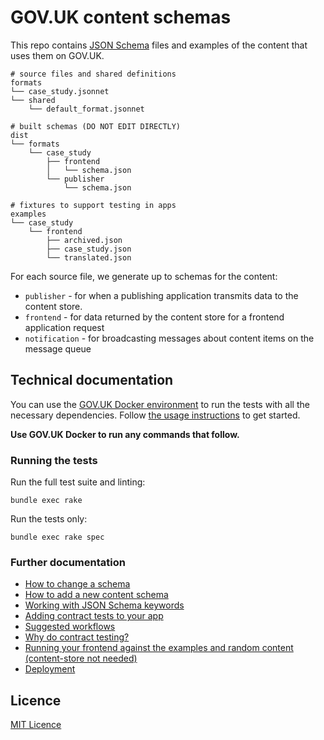 # GOV.UK content schemas

This repo contains [JSON Schema](http://json-schema.org/) files and examples of the content that uses them on GOV.UK.

```
# source files and shared definitions
formats
└── case_study.jsonnet
└── shared
    └── default_format.jsonnet

# built schemas (DO NOT EDIT DIRECTLY)
dist
└── formats
    └── case_study
        ├── frontend
        │   └── schema.json
        └── publisher
            └── schema.json

# fixtures to support testing in apps
examples
└── case_study
    └── frontend
        ├── archived.json
        ├── case_study.json
        └── translated.json

```

For each source file, we generate up to schemas for the content:

* `publisher` - for when a publishing application transmits data to the content store.
* `frontend` - for data returned by the content store for a frontend application request
* `notification` - for broadcasting messages about content items on the message queue

## Technical documentation

You can use the [GOV.UK Docker environment](https://github.com/alphagov/govuk-docker) to run the tests with all the necessary dependencies. Follow [the usage instructions](https://github.com/alphagov/govuk-docker#usage) to get started.

**Use GOV.UK Docker to run any commands that follow.**

### Running the tests

Run the full test suite and linting:

```
bundle exec rake
```

Run the tests only:

```
bundle exec rake spec
```

### Further documentation

* [How to change a schema](docs/changing-a-schema.md)
* [How to add a new content schema](docs/adding-a-new-schema.md)
* [Working with JSON Schema keywords](docs/working-with-json-schema-keywords.md)
* [Adding contract tests to your app](docs/contract-testing-howto.md)
* [Suggested workflows](docs/suggested-workflows.md)
* [Why do contract testing?](docs/why-contract-testing.md)
* [Running your frontend against the examples and random content (content-store not needed)](docs/running-frontend-against-examples.md)
* [Deployment](docs/deployment.md)

## Licence

[MIT Licence](LICENCE)
